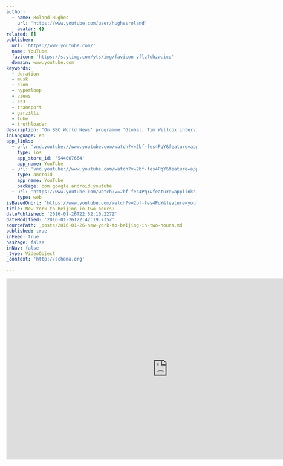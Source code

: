 ```yaml
---
author:
  - name: Roland Hughes
    url: 'https://www.youtube.com/user/hughesroland'
    avatar: {}
related: []
publisher:
  url: 'https://www.youtube.com/'
  name: YouTube
  favicon: 'https://s.ytimg.com/yts/img/favicon-vflz7uhzw.ico'
  domain: www.youtube.com
keywords:
  - duration
  - musk
  - elon
  - hyperloop
  - views
  - et3
  - transport
  - garzilli
  - tube
  - truthloader
description: "On BBC World News' programme 'Global, Tim Willcox interviews Nick Garzilli, chief operating officer of ET3, on their plans for a 'hyperloop' form of transport - and why it could come to fruition far sooner than plans by Elon Musk."
inLanguage: en
app_links:
  - url: 'vnd.youtube://www.youtube.com/watch?v=2bf-fes4PqY&feature=applinks'
    type: ios
    app_store_id: '544007664'
    app_name: YouTube
  - url: 'vnd.youtube://www.youtube.com/watch?v=2bf-fes4PqY&feature=applinks'
    type: android
    app_name: YouTube
    package: com.google.android.youtube
  - url: 'https://www.youtube.com/watch?v=2bf-fes4PqY&feature=applinks'
    type: web
isBasedOnUrl: 'https://www.youtube.com/watch?v=2bf-fes4PqY&feature=youtu.be'
title: New York to Beijing in two hours?
datePublished: '2016-01-26T22:52:10.227Z'
dateModified: '2016-01-26T22:42:19.735Z'
sourcePath: _posts/2016-01-26-new-york-to-beijing-in-two-hours.md
published: true
inFeed: true
hasPage: false
inNav: false
_type: VideoObject
_context: 'http://schema.org'

---
```

<iframe src="https://cdn.embedly.com/widgets/media.html?src=https%3A%2F%2Fwww.youtube.com%2Fembed%2F2bf-fes4PqY%3Ffeature%3Doembed&amp;url=https%3A%2F%2Fwww.youtube.com%2Fwatch%3Fv%3D2bf-fes4PqY%26feature%3Dyoutu.be&amp;image=https%3A%2F%2Fi.ytimg.com%2Fvi%2F2bf-fes4PqY%2Fhqdefault.jpg&amp;key=b7d04c9b404c499eba89ee7072e1c4f7&amp;type=text%2Fhtml&amp;schema=youtube" width="854" height="480" scrolling="no" frameborder="0" allowfullscreen="allowfullscreen" style=""></iframe>